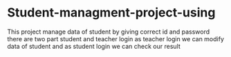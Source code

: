 # Student-managment-project-using
This project manage data of student by giving correct id and password there are two part student and teacher login as teacher login we can modify data of student and as student login we can check our result
